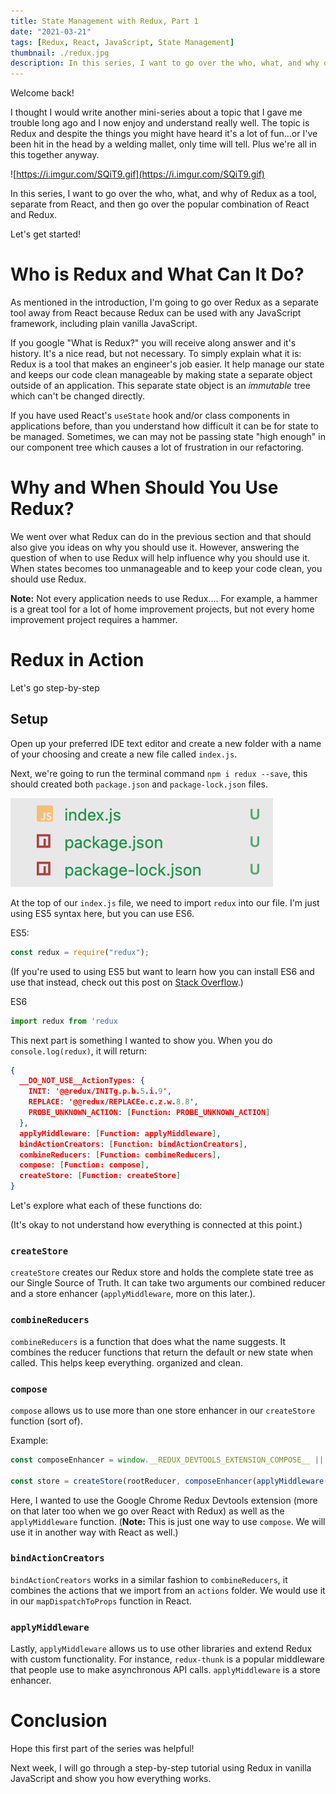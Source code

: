 ```yaml
---
title: State Management with Redux, Part 1
date: "2021-03-21"
tags: [Redux, React, JavaScript, State Management]
thumbnail: ./redux.jpg
description: In this series, I want to go over the who, what, and why of Redux as a tool, separate from React, and then go over the popular combination of React and Redux.
---
```


Welcome back!

I thought I would write another mini-series about a topic that I gave me trouble long ago and I now enjoy and understand really well. The topic is Redux and despite the things you might have heard it's a lot of fun...or I've been hit in the head by a welding mallet, only time will tell. Plus we're all in this together anyway.

![https://i.imgur.com/SQiT9.gif](https://i.imgur.com/SQiT9.gif)

In this series, I want to go over the who, what, and why of Redux as a tool, separate from React, and then go over the popular combination of React and Redux.

Let's get started!

# Who is Redux and What Can It Do?

As mentioned in the introduction, I'm going to go over Redux as a separate tool away from React because Redux can be used with any JavaScript framework, including plain vanilla JavaScript.

If you google "What is Redux?" you will receive along answer and it's history. It's a nice read, but not necessary. To simply explain what it is: Redux is a tool that makes an engineer's job easier. It help manage our state and keeps our code clean manageable by making state a separate object outside of an application. This separate state object is an _immutable_ tree which can't be changed directly.

If you have used React's `useState` hook and/or class components in applications before, than you understand how difficult it can be for state to be managed. Sometimes, we can may not be passing state "high enough" in our component tree which causes a lot of frustration in our refactoring.

# Why and When Should You Use Redux?

We went over what Redux can do in the previous section and that should also give you ideas on why you should use it. However, answering the question of when to use Redux will help influence why you should use it. When states becomes too unmanageable and to keep your code clean, you should use Redux.

**Note:** Not every application needs to use Redux.... For example, a hammer is a great tool for a lot of home improvement projects, but not every home improvement project requires a hammer.

# Redux in Action

Let's go step-by-step

## Setup

Open up your preferred IDE text editor and create a new folder with a name of your choosing and create a new file called `index.js`.

Next, we're going to run the terminal command `npm i redux --save`, this should created both `package.json` and `package-lock.json` files.

<img src="./Screen_Shot_2021-03-21_at_3.02.27_PM.png" alt="Redux Folder Directory" />

At the top of our `index.js` file, we need to import `redux` into our file. I'm just using ES5 syntax here, but you can use ES6.

ES5:

```jsx
const redux = require("redux");
```

(If you're used to using ES5 but want to learn how you can install ES6 and use that instead, check out this post on [Stack Overflow](https://stackoverflow.com/questions/63588714/node9374-warning-to-load-an-es-module-set-type-module).)

ES6

```jsx
import redux from 'redux
```

This next part is something I wanted to show you. When you do `console.log(redux)`, it will return:

```json
{
  __DO_NOT_USE__ActionTypes: {
    INIT: '@@redux/INITg.p.b.5.i.9',
    REPLACE: '@@redux/REPLACEe.c.z.w.8.8',
    PROBE_UNKNOWN_ACTION: [Function: PROBE_UNKNOWN_ACTION]
  },
  applyMiddleware: [Function: applyMiddleware],
  bindActionCreators: [Function: bindActionCreators],
  combineReducers: [Function: combineReducers],
  compose: [Function: compose],
  createStore: [Function: createStore]
}
```

Let's explore what each of these functions do:

(It's okay to not understand how everything is connected at this point.)

### `createStore`

`createStore` creates our Redux store and holds the complete state tree as our Single Source of Truth. It can take two arguments our combined reducer and a store enhancer (`applyMiddleware`, more on this later.).

### `combineReducers`

`combineReducers` is a function that does what the name suggests. It combines the reducer functions that return the default or new state when called. This helps keep everything. organized and clean.

### `compose`

`compose` allows us to use more than one store enhancer in our `createStore` function (sort of).

Example:

```jsx
const composeEnhancer = window.__REDUX_DEVTOOLS_EXTENSION_COMPOSE__ || compose;

const store = createStore(rootReducer, composeEnhancer(applyMiddleware(thunk)));
```

Here, I wanted to use the Google Chrome Redux Devtools extension (more on that later too when we go over React with Redux) as well as the `applyMiddleware` function. (**Note:** This is just one way to use `compose`. We will use it in another way with React as well.)

### `bindActionCreators`

`bindActionCreators` works in a similar fashion to `combineReducers`, it combines the actions that we import from an `actions` folder. We would use it in our `mapDispatchToProps` function in React.

### `applyMiddleware`

Lastly, `applyMiddleware` allows us to use other libraries and extend Redux with custom functionality. For instance, `redux-thunk` is a popular middleware that people use to make asynchronous API calls. `applyMiddleware` is a store enhancer.

# Conclusion

Hope this first part of the series was helpful!

Next week, I will go through a step-by-step tutorial using Redux in vanilla JavaScript and show you how everything works.
